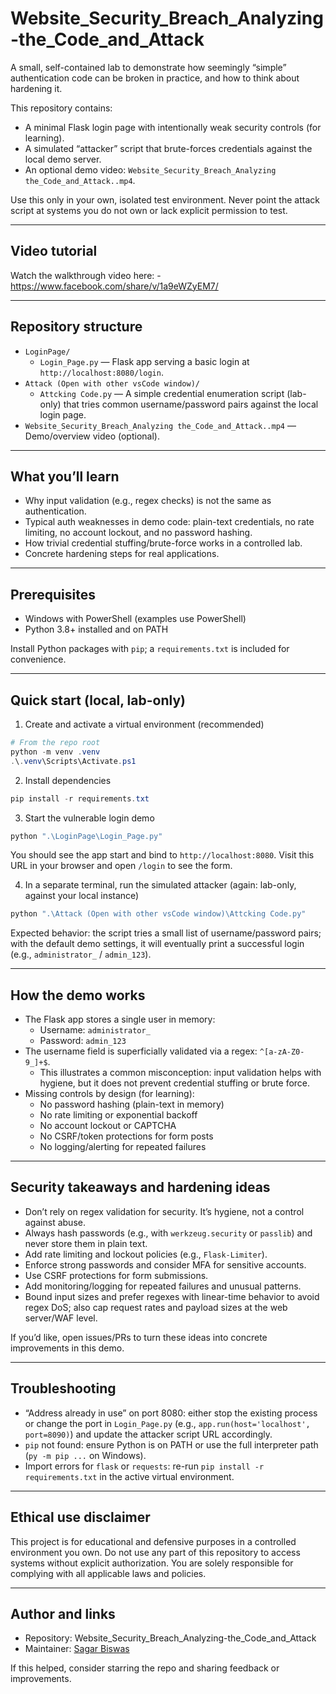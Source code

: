 # Website_Security_Breach_Analyzing-the_Code_and_Attack

A small, self-contained lab to demonstrate how seemingly “simple” authentication code can be broken in practice, and how to think about hardening it.

This repository contains:

- A minimal Flask login page with intentionally weak security controls (for learning).
- A simulated “attacker” script that brute-forces credentials against the local demo server.
- An optional demo video: `Website_Security_Breach_Analyzing the_Code_and_Attack..mp4`.

Use this only in your own, isolated test environment. Never point the attack script at systems you do not own or lack explicit permission to test.

---

## Video tutorial

Watch the walkthrough video here: - https://www.facebook.com/share/v/1a9eWZyEM7/

---

## Repository structure

- `LoginPage/`
  - `Login_Page.py` — Flask app serving a basic login at `http://localhost:8080/login`.
- `Attack (Open with other vsCode window)/`
  - `Attcking Code.py` — A simple credential enumeration script (lab-only) that tries common username/password pairs against the local login page.
- `Website_Security_Breach_Analyzing the_Code_and_Attack..mp4` — Demo/overview video (optional).

---

## What you’ll learn

- Why input validation (e.g., regex checks) is not the same as authentication.
- Typical auth weaknesses in demo code: plain-text credentials, no rate limiting, no account lockout, and no password hashing.
- How trivial credential stuffing/brute-force works in a controlled lab.
- Concrete hardening steps for real applications.

---

## Prerequisites

- Windows with PowerShell (examples use PowerShell)
- Python 3.8+ installed and on PATH

Install Python packages with `pip`; a `requirements.txt` is included for convenience.

---

## Quick start (local, lab-only)

1. Create and activate a virtual environment (recommended)

```powershell
# From the repo root
python -m venv .venv
.\.venv\Scripts\Activate.ps1
```

2. Install dependencies

```powershell
pip install -r requirements.txt
```

3. Start the vulnerable login demo

```powershell
python ".\LoginPage\Login_Page.py"
```

You should see the app start and bind to `http://localhost:8080`. Visit this URL in your browser and open `/login` to see the form.

4. In a separate terminal, run the simulated attacker (again: lab-only, against your local instance)

```powershell
python ".\Attack (Open with other vsCode window)\Attcking Code.py"
```

Expected behavior: the script tries a small list of username/password pairs; with the default demo settings, it will eventually print a successful login (e.g., `administrator_` / `admin_123`).

---

## How the demo works

- The Flask app stores a single user in memory:
  - Username: `administrator_`
  - Password: `admin_123`
- The username field is superficially validated via a regex: `^[a-zA-Z0-9_]+$`.
  - This illustrates a common misconception: input validation helps with hygiene, but it does not prevent credential stuffing or brute force.
- Missing controls by design (for learning):
  - No password hashing (plain-text in memory)
  - No rate limiting or exponential backoff
  - No account lockout or CAPTCHA
  - No CSRF/token protections for form posts
  - No logging/alerting for repeated failures

---

## Security takeaways and hardening ideas

- Don’t rely on regex validation for security. It’s hygiene, not a control against abuse.
- Always hash passwords (e.g., with `werkzeug.security` or `passlib`) and never store them in plain text.
- Add rate limiting and lockout policies (e.g., `Flask-Limiter`).
- Enforce strong passwords and consider MFA for sensitive accounts.
- Use CSRF protections for form submissions.
- Add monitoring/logging for repeated failures and unusual patterns.
- Bound input sizes and prefer regexes with linear-time behavior to avoid regex DoS; also cap request rates and payload sizes at the web server/WAF level.

If you’d like, open issues/PRs to turn these ideas into concrete improvements in this demo.

---

## Troubleshooting

- “Address already in use” on port 8080: either stop the existing process or change the port in `Login_Page.py` (e.g., `app.run(host='localhost', port=8090)`) and update the attacker script URL accordingly.
- `pip` not found: ensure Python is on PATH or use the full interpreter path (`py -m pip ...` on Windows).
- Import errors for `flask` or `requests`: re-run `pip install -r requirements.txt` in the active virtual environment.

---

## Ethical use disclaimer

This project is for educational and defensive purposes in a controlled environment you own. Do not use any part of this repository to access systems without explicit authorization. You are solely responsible for complying with all applicable laws and policies.

---

## Author and links

- Repository: Website_Security_Breach_Analyzing-the_Code_and_Attack
- Maintainer: [Sagar Biswas](https://github.com/SagarBiswas-MultiHAT)

If this helped, consider starring the repo and sharing feedback or improvements.
